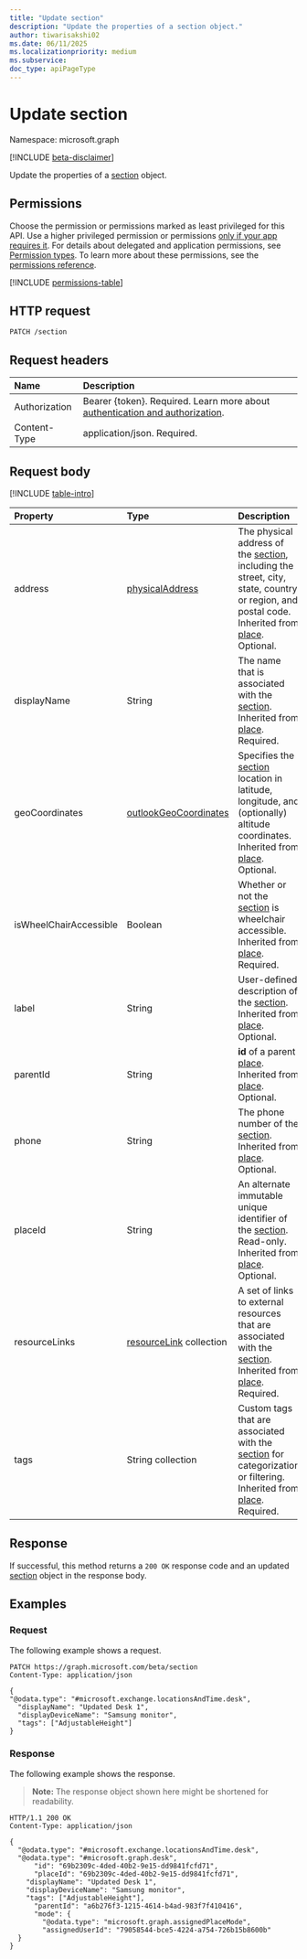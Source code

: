 ```yaml
---
title: "Update section"
description: "Update the properties of a section object."
author: tiwarisakshi02
ms.date: 06/11/2025
ms.localizationpriority: medium
ms.subservice:
doc_type: apiPageType
---
```


# Update section

Namespace: microsoft.graph

[!INCLUDE [beta-disclaimer](../../includes/beta-disclaimer.md)]

Update the properties of a [section](../resources/section.md) object.

## Permissions

Choose the permission or permissions marked as least privileged for this API. Use a higher privileged permission or permissions [only if your app requires it](/graph/permissions-overview#best-practices-for-using-microsoft-graph-permissions). For details about delegated and application permissions, see [Permission types](/graph/permissions-overview#permission-types). To learn more about these permissions, see the [permissions reference](/graph/permissions-reference).

<!-- {
  "blockType": "permissions",
  "name": "section-update-permissions"
}
-->
[!INCLUDE [permissions-table](../includes/permissions/section-update-permissions.md)]

## HTTP request

<!-- {
  "blockType": "ignored"
}
-->
``` http
PATCH /section
```

## Request headers

|Name|Description|
|:---|:---|
|Authorization|Bearer {token}. Required. Learn more about [authentication and authorization](/graph/auth/auth-concepts).|
|Content-Type|application/json. Required.|

## Request body

[!INCLUDE [table-intro](../../includes/update-property-table-intro.md)]

|Property|Type|Description|
|:---|:---|:---|
|address|[physicalAddress](../resources/physicaladdress.md)|The physical address of the [section](../resources/section.md), including the street, city, state, country or region, and postal code. Inherited from [place](../resources/place.md). Optional.|
|displayName|String|The name that is associated with the [section](../resources/section.md). Inherited from [place](../resources/place.md). Required.|
|geoCoordinates|[outlookGeoCoordinates](../resources/outlookgeocoordinates.md)|Specifies the [section](../resources/section.md) location in latitude, longitude, and (optionally) altitude coordinates. Inherited from [place](../resources/place.md). Optional.|
|isWheelChairAccessible|Boolean|Whether or not the [section](../resources/section.md) is wheelchair accessible. Inherited from [place](../resources/place.md). Required.|
|label|String|User-defined description of the [section](../resources/section.md). Inherited from [place](../resources/place.md). Optional.|
|parentId|String|**id** of a parent [place](../resources/place.md). Inherited from [place](../resources/place.md). Optional.|
|phone|String|The phone number of the [section](../resources/section.md). Inherited from [place](../resources/place.md). Optional.|
|placeId|String|An alternate immutable unique identifier of the [section](../resources/section.md). Read-only. Inherited from [place](../resources/place.md). Optional.|
|resourceLinks|[resourceLink](../resources/resourcelink.md) collection|A set of links to external resources that are associated with the [section](../resources/section.md). Inherited from [place](../resources/place.md). Required.|
|tags|String collection|Custom tags that are associated with the [section](../resources/section.md) for categorization or filtering. Inherited from [place](../resources/place.md). Required.|

## Response

If successful, this method returns a `200 OK` response code and an updated [section](../resources/section.md) object in the response body.

## Examples

### Request

The following example shows a request.
<!-- {
  "blockType": "request",
  "name": "update_section"
}
-->
``` http
PATCH https://graph.microsoft.com/beta/section
Content-Type: application/json

{
"@odata.type": "#microsoft.exchange.locationsAndTime.desk",
  "displayName": "Updated Desk 1",
  "displayDeviceName": "Samsung monitor",
  "tags": ["AdjustableHeight"]
}
```


### Response

The following example shows the response.
>**Note:** The response object shown here might be shortened for readability.
<!-- {
  "blockType": "response",
  "truncated": true,
  "@odata.type": "microsoft.graph.desk"
}
-->
``` http
HTTP/1.1 200 OK
Content-Type: application/json

{
  "@odata.type": "#microsoft.exchange.locationsAndTime.desk",
  "@odata.type": "#microsoft.graph.desk",
      "id": "69b2309c-4ded-40b2-9e15-dd9841fcfd71",
      "placeId": "69b2309c-4ded-40b2-9e15-dd9841fcfd71",
    "displayName": "Updated Desk 1",
    "displayDeviceName": "Samsung monitor",
    "tags": ["AdjustableHeight"],
      "parentId": "a6b276f3-1215-4614-b4ad-983f7f410416",
      "mode": {
        "@odata.type": "microsoft.graph.assignedPlaceMode",
        "assignedUserId": "79058544-bce5-4224-a754-726b15b8600b"
  }
}
```

